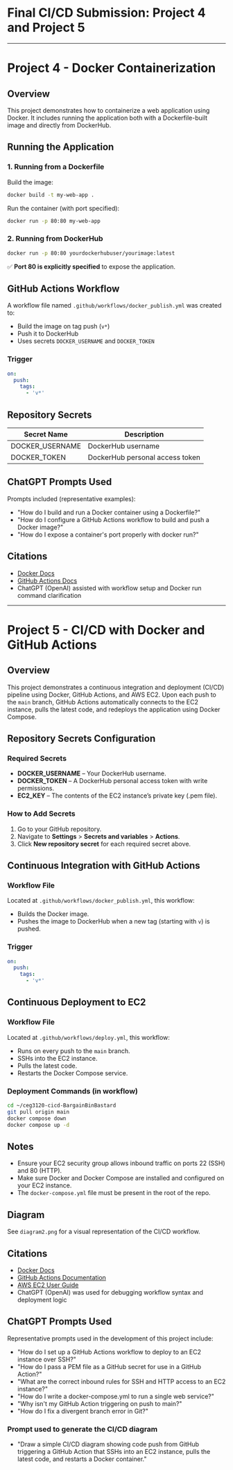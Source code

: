 # Final CI/CD Submission: Project 4 and Project 5

---

# Project 4 - Docker Containerization

## Overview

This project demonstrates how to containerize a web application using Docker. It includes running the application both with a Dockerfile-built image and directly from DockerHub.

## Running the Application

### 1. Running from a Dockerfile

Build the image:

```bash
docker build -t my-web-app .
```

Run the container (with port specified):

```bash
docker run -p 80:80 my-web-app
```

### 2. Running from DockerHub

```bash
docker run -p 80:80 yourdockerhubuser/yourimage:latest
```

✅ **Port 80 is explicitly specified** to expose the application.

## GitHub Actions Workflow

A workflow file named `.github/workflows/docker_publish.yml` was created to:

- Build the image on tag push (`v*`)
- Push it to DockerHub
- Uses secrets `DOCKER_USERNAME` and `DOCKER_TOKEN`

### Trigger

```yaml
on:
  push:
    tags:
      - 'v*'
```

## Repository Secrets

| Secret Name      | Description                       |
|------------------|-----------------------------------|
| DOCKER_USERNAME  | DockerHub username                |
| DOCKER_TOKEN     | DockerHub personal access token   |

## ChatGPT Prompts Used

Prompts included (representative examples):

- "How do I build and run a Docker container using a Dockerfile?"
- "How do I configure a GitHub Actions workflow to build and push a Docker image?"
- "How do I expose a container's port properly with docker run?"

## Citations

- [Docker Docs](https://docs.docker.com/)
- [GitHub Actions Docs](https://docs.github.com/en/actions)
- ChatGPT (OpenAI) assisted with workflow setup and Docker run command clarification

---

# Project 5 - CI/CD with Docker and GitHub Actions

## Overview

This project demonstrates a continuous integration and deployment (CI/CD) pipeline using Docker, GitHub Actions, and AWS EC2. Upon each push to the `main` branch, GitHub Actions automatically connects to the EC2 instance, pulls the latest code, and redeploys the application using Docker Compose.

## Repository Secrets Configuration

### Required Secrets

- **DOCKER_USERNAME** – Your DockerHub username.
- **DOCKER_TOKEN** – A DockerHub personal access token with write permissions.
- **EC2_KEY** – The contents of the EC2 instance’s private key (.pem file).

### How to Add Secrets

1. Go to your GitHub repository.
2. Navigate to **Settings** > **Secrets and variables** > **Actions**.
3. Click **New repository secret** for each required secret above.

## Continuous Integration with GitHub Actions

### Workflow File

Located at `.github/workflows/docker_publish.yml`, this workflow:

- Builds the Docker image.
- Pushes the image to DockerHub when a new tag (starting with `v`) is pushed.

### Trigger

```yaml
on:
  push:
    tags:
      - 'v*'
```

## Continuous Deployment to EC2

### Workflow File

Located at `.github/workflows/deploy.yml`, this workflow:

- Runs on every push to the `main` branch.
- SSHs into the EC2 instance.
- Pulls the latest code.
- Restarts the Docker Compose service.

### Deployment Commands (in workflow)

```bash
cd ~/ceg3120-cicd-BargainBinBastard
git pull origin main
docker compose down
docker compose up -d
```

## Notes

- Ensure your EC2 security group allows inbound traffic on ports 22 (SSH) and 80 (HTTP).
- Make sure Docker and Docker Compose are installed and configured on your EC2 instance.
- The `docker-compose.yml` file must be present in the root of the repo.

## Diagram

See `diagram2.png` for a visual representation of the CI/CD workflow.

## Citations

- [Docker Docs](https://docs.docker.com/)
- [GitHub Actions Documentation](https://docs.github.com/en/actions)
- [AWS EC2 User Guide](https://docs.aws.amazon.com/ec2/)
- ChatGPT (OpenAI) was used for debugging workflow syntax and deployment logic


## ChatGPT Prompts Used

Representative prompts used in the development of this project include:

- "How do I set up a GitHub Actions workflow to deploy to an EC2 instance over SSH?"
- "How do I pass a PEM file as a GitHub secret for use in a GitHub Action?"
- "What are the correct inbound rules for SSH and HTTP access to an EC2 instance?"
- "How do I write a docker-compose.yml to run a single web service?"
- "Why isn't my GitHub Action triggering on push to main?"
- "How do I fix a divergent branch error in Git?"

### Prompt used to generate the CI/CD diagram

- "Draw a simple CI/CD diagram showing code push from GitHub triggering a GitHub Action that SSHs into an EC2 instance, pulls the latest code, and restarts a Docker container."
